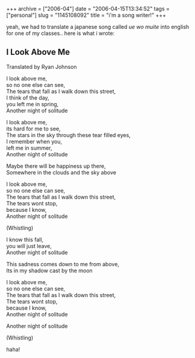 +++
archive = ["2006-04"]
date = "2006-04-15T13:34:52"
tags = ["personal"]
slug = "1145108092"
title = "i'm a song writer!"
+++

yeah, we had to translate a japanese song called _ue wo muite_ into
english for one of my classes.. here is what i wrote:

## I Look Above Me ##

Translated by Ryan Johnson

I look above me,  
so no one else can see,  
The tears that fall as I walk down this street,  
I think of the day,  
you left me in spring,  
Another night of solitude

I look above me,  
its hard for me to see,  
The stars in the sky through these tear filled eyes,  
I remember when you,  
left me in summer,  
Another night of solitude

Maybe there will be happiness up there,  
Somewhere in the clouds and the sky above

I look above me,  
so no one else can see,  
The tears that fall as I walk down this street,  
The tears wont stop,  
because I know,  
Another night of solitude

(Whistling)

I know this fall,  
you will just leave,  
Another night of solitude

This sadness comes down to me from above,  
Its in my shadow cast by the moon

I look above me,  
so no one else can see,  
The tears that fall as I walk down this street,  
The tears wont stop,  
because I know,  
Another night of solitude

Another night of solitude

(Whistling)

haha!

